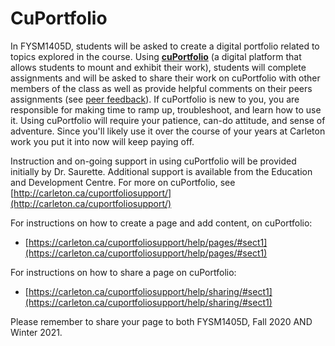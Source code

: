 # CuPortfolio

In  FYSM1405D, students will be asked to create a digital portfolio related to topics explored in the course. Using [**cuPortfolio**](https://cuportfolio.carleton.ca) (a digital platform that allows students to mount and exhibit their work), students will complete assignments and will be asked to share their work on cuPortfolio with other members of the class as well as provide helpful comments on their peers assignments (see [peer feedback](../syllabus/coursework/peer-feedback.md)). If cuPortfolio is new to you, you are responsible for making time to ramp up, troubleshoot, and learn how to use it. Using cuPortfolio will require your patience, can-do attitude, and sense of adventure. Since you'll likely use it over the course of your years at Carleton work you put it into now will keep paying off.&#x20;

Instruction and on-going support in using cuPortfolio will be provided initially by Dr. Saurette. Additional support is available from the Education and Development Centre. For more on cuPortfolio, see [http://carleton.ca/cuportfoliosupport/](http://carleton.ca/cuportfoliosupport/)

For instructions on how to create a page and add content,  on cuPortfolio:&#x20;

* [https://carleton.ca/cuportfoliosupport/help/pages/#sect1](https://carleton.ca/cuportfoliosupport/help/pages/#sect1)

For instructions on how to share a page on cuPortfolio:&#x20;

* [https://carleton.ca/cuportfoliosupport/help/sharing/#sect1](https://carleton.ca/cuportfoliosupport/help/sharing/#sect1)

Please remember to share your page to both FYSM1405D, Fall 2020 AND Winter 2021.



